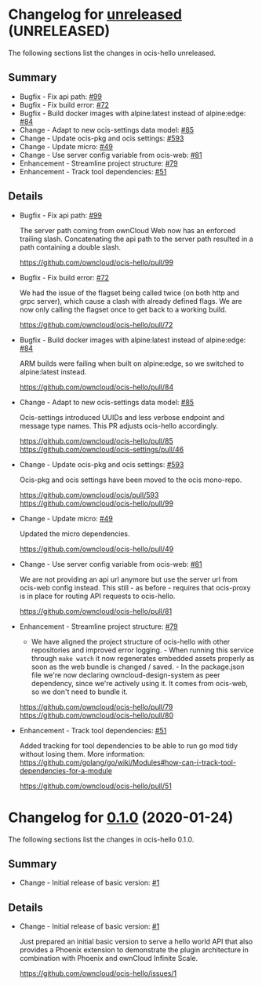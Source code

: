 # Changelog for [unreleased] (UNRELEASED)

The following sections list the changes in ocis-hello unreleased.

[unreleased]: https://github.com/owncloud/ocis-hello/compare/v0.1.0...master

## Summary

* Bugfix - Fix api path: [#99](https://github.com/owncloud/ocis-hello/pull/99)
* Bugfix - Fix build error: [#72](https://github.com/owncloud/ocis-hello/pull/72)
* Bugfix - Build docker images with alpine:latest instead of alpine:edge: [#84](https://github.com/owncloud/ocis-hello/pull/84)
* Change - Adapt to new ocis-settings data model: [#85](https://github.com/owncloud/ocis-hello/pull/85)
* Change - Update ocis-pkg and ocis settings: [#593](https://github.com/owncloud/ocis/pull/593)
* Change - Update micro: [#49](https://github.com/owncloud/ocis-hello/pull/49)
* Change - Use server config variable from ocis-web: [#81](https://github.com/owncloud/ocis-hello/pull/81)
* Enhancement - Streamline project structure: [#79](https://github.com/owncloud/ocis-hello/pull/79)
* Enhancement - Track tool dependencies: [#51](https://github.com/owncloud/ocis-hello/pull/51)

## Details

* Bugfix - Fix api path: [#99](https://github.com/owncloud/ocis-hello/pull/99)

   The server path coming from ownCloud Web now has an enforced trailing slash. Concatenating the
   api path to the server path resulted in a path containing a double slash.

   https://github.com/owncloud/ocis-hello/pull/99


* Bugfix - Fix build error: [#72](https://github.com/owncloud/ocis-hello/pull/72)

   We had the issue of the flagset being called twice (on both http and grpc server), which cause a
   clash with already defined flags. We are now only calling the flagset once to get back to a
   working build.

   https://github.com/owncloud/ocis-hello/pull/72


* Bugfix - Build docker images with alpine:latest instead of alpine:edge: [#84](https://github.com/owncloud/ocis-hello/pull/84)

   ARM builds were failing when built on alpine:edge, so we switched to alpine:latest instead.

   https://github.com/owncloud/ocis-hello/pull/84


* Change - Adapt to new ocis-settings data model: [#85](https://github.com/owncloud/ocis-hello/pull/85)

   Ocis-settings introduced UUIDs and less verbose endpoint and message type names. This PR
   adjusts ocis-hello accordingly.

   https://github.com/owncloud/ocis-hello/pull/85
   https://github.com/owncloud/ocis-settings/pull/46


* Change - Update ocis-pkg and ocis settings: [#593](https://github.com/owncloud/ocis/pull/593)

   Ocis-pkg and ocis settings have been moved to the ocis mono-repo.

   https://github.com/owncloud/ocis/pull/593
   https://github.com/owncloud/ocis-hello/pull/99


* Change - Update micro: [#49](https://github.com/owncloud/ocis-hello/pull/49)

   Updated the micro dependencies.

   https://github.com/owncloud/ocis-hello/pull/49


* Change - Use server config variable from ocis-web: [#81](https://github.com/owncloud/ocis-hello/pull/81)

   We are not providing an api url anymore but use the server url from ocis-web config instead. This
   still - as before - requires that ocis-proxy is in place for routing API requests to ocis-hello.

   https://github.com/owncloud/ocis-hello/pull/81


* Enhancement - Streamline project structure: [#79](https://github.com/owncloud/ocis-hello/pull/79)

   - We have aligned the project structure of ocis-hello with other repositories and improved
   error logging. - When running this service through `make watch` it now regenerates embedded
   assets properly as soon as the web bundle is changed / saved. - In the package.json file we're now
   declaring owncloud-design-system as peer dependency, since we're actively using it. It
   comes from ocis-web, so we don't need to bundle it.

   https://github.com/owncloud/ocis-hello/pull/79
   https://github.com/owncloud/ocis-hello/pull/80


* Enhancement - Track tool dependencies: [#51](https://github.com/owncloud/ocis-hello/pull/51)

   Added tracking for tool dependencies to be able to run go mod tidy without losing them. More
   information:
   https://github.com/golang/go/wiki/Modules#how-can-i-track-tool-dependencies-for-a-module

   https://github.com/owncloud/ocis-hello/pull/51

# Changelog for [0.1.0] (2020-01-24)

The following sections list the changes in ocis-hello 0.1.0.

[0.1.0]: https://github.com/owncloud/ocis-hello/compare/c43f3a33cb0b57d7e25ebc88c138d22e95f88cfe...v0.1.0

## Summary

* Change - Initial release of basic version: [#1](https://github.com/owncloud/ocis-hello/issues/1)

## Details

* Change - Initial release of basic version: [#1](https://github.com/owncloud/ocis-hello/issues/1)

   Just prepared an initial basic version to serve a hello world API that also provides a Phoenix
   extension to demonstrate the plugin architecture in combination with Phoenix and ownCloud
   Infinite Scale.

   https://github.com/owncloud/ocis-hello/issues/1


